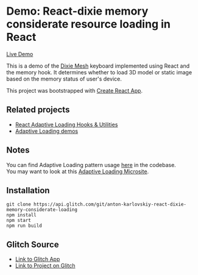 
# Demo: React-dixie memory considerate resource loading in React

[Live Demo](https://adaptive-loading.web.app/react-dixie-memory-considerate-loading)

This is a demo of the [Dixie Mesh](https://dixiemech.com/gmkdracula) keyboard implemented using React and the memory hook. It determines whether to load 3D model or static image based on the memory status of user's device.

This project was bootstrapped with [Create React App](https://github.com/facebook/create-react-app).

## Related projects

* [React Adaptive Loading Hooks & Utilities](https://github.com/GoogleChromeLabs/react-adaptive-hooks)
* [Adaptive Loading demos](https://github.com/GoogleChromeLabs/adaptive-loading)

## Notes

You can find Adaptive Loading pattern usage [here](https://glitch.com/edit/#!/anton-karlovskiy-react-dixie-memory-considerate-loading?path=src/components/MainContent/index.js:32:2) in the codebase.  
You may want to look at this [Adaptive Loading Microsite](https://adaptive-loading.web.app/).

## Installation

```
git clone https://api.glitch.com/git/anton-karlovskiy-react-dixie-memory-considerate-loading
npm install
npm start
npm run build
```

## Glitch Source

* [Link to Glitch App](https://anton-karlovskiy-react-dixie-memory-considerate-loading.glitch.me)
* [Link to Project on Glitch](https://glitch.com/~anton-karlovskiy-react-dixie-memory-considerate-loading)
